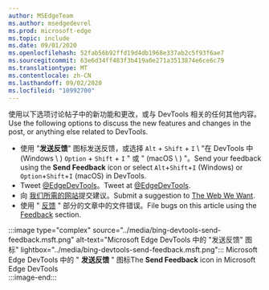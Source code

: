 ```yaml
---
author: MSEdgeTeam
ms.author: msedgedevrel
ms.prod: microsoft-edge
ms.topic: include
ms.date: 09/01/2020
ms.openlocfilehash: 52fab56b92ffd19d4db1968e337ab2c5f93f6ae7
ms.sourcegitcommit: 63e6d34ff483f3b419a0e271a3513874e6ce6c79
ms.translationtype: MT
ms.contentlocale: zh-CN
ms.lasthandoff: 09/02/2020
ms.locfileid: "10992700"
---
```

<span data-ttu-id="995bd-101">使用以下选项讨论帖子中的新功能和更改，或与 DevTools 相关的任何其他内容。</span><span class="sxs-lookup"><span data-stu-id="995bd-101">Use the following options to discuss the new features and changes in the post, or anything else related to DevTools.</span></span>  

*   <span data-ttu-id="995bd-102">使用 "**发送反馈**" 图标发送反馈，或选择 `Alt` + `Shift` + `I` \ "在 DevTools 中 (Windows \ ) `Option` + `Shift` + `I` " 或 " (macOS \ ) "。</span><span class="sxs-lookup"><span data-stu-id="995bd-102">Send your feedback using the **Send Feedback** icon or select `Alt`+`Shift`+`I` \(Windows\) or `Option`+`Shift`+`I` \(macOS\) in DevTools.</span></span>  
*   <span data-ttu-id="995bd-103">Tweet [@EdgeDevTools][PostTweetEdgeDevTools]。</span><span class="sxs-lookup"><span data-stu-id="995bd-103">Tweet at [@EdgeDevTools][PostTweetEdgeDevTools].</span></span>  
*   <span data-ttu-id="995bd-104">向 [我们所需的网站][TheWebWeWant]提交建议。</span><span class="sxs-lookup"><span data-stu-id="995bd-104">Submit a suggestion to [The Web We Want][TheWebWeWant].</span></span>  
*   <span data-ttu-id="995bd-105">使用 " [反馈](#feedback) " 部分的文章中的文件错误。</span><span class="sxs-lookup"><span data-stu-id="995bd-105">File bugs on this article using the [Feedback](#feedback) section.</span></span>  

:::image type="complex" source="../media/bing-devtools-send-feedback.msft.png" alt-text="Microsoft Edge DevTools 中的 "发送反馈" 图标" lightbox="../media/bing-devtools-send-feedback.msft.png":::
   <span data-ttu-id="995bd-107">Microsoft Edge DevTools 中的 " **发送反馈** " 图标</span><span class="sxs-lookup"><span data-stu-id="995bd-107">The **Send Feedback** icon in Microsoft Edge DevTools</span></span>  
:::image-end:::  

<!-- links -->  

[PostTweetEdgeDevTools]: https://twitter.com/intent/tweet?text=@EdgeDevTools "@EdgeDevTools | 发布推文"  

[EdgeDevToolsTwitterAccount]: https://twitter.com/EdgeDevTools "@EdgeDevTools Twitter 帐户"  

[GitHubMicrosoftDocsEdgeDeveloperNewIssue]: https://github.com/MicrosoftDocs/edge-developer/issues/new?title=[DevTools%20Docs%20Feedback] "新问题-MicrosoftDocs/edge-开发人员-GitHub"  

[TheWebWeWant]: https://webwewant.fyi "我们想要的网络"  
